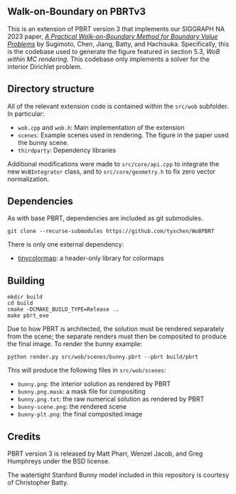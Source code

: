 Walk-on-Boundary on PBRTv3
--------------------------

This is an extension of PBRT version 3 that implements our SIGGRAPH NA 2023 paper,
[*A Practical Walk-on-Boundary Method for Boundary Value Problems*](https://rsugimoto.net/WoBforBVPsProject/) by Sugimoto, Chen, Jiang, Batty, and Hachisuka.
Specifically, this is the codebase used to generate the figure featured in section 5.3, *WoB within MC rendering*.
This codebase only implements a solver for the interior Dirichlet problem.

## Directory structure

All of the relevant extension code is contained within the `src/wob` subfolder. In particular:

- `wob.cpp` and `wob.h`: Main implementation of the extension
- `scenes`: Example scenes used in rendering. The figure in the paper used the bunny scene.
- `thirdparty`: Dependency libraries

Additional modifications were made to `src/core/api.cpp` to integrate the new `WoBIntegrator` class,
and to `src/core/geometry.h` to fix zero vector normalization.

## Dependencies

As with base PBRT, dependencies are included as git submodules.

    git clone --recurse-submodules https://github.com/tyxchen/WoBPBRT

There is only one external dependency:

- [tinycolormap](https://github.com/yuki-koyama/tinycolormap): a header-only library for colormaps

## Building

```
mkdir build
cd build
cmake -DCMAKE_BUILD_TYPE=Release ..
make pbrt_exe
```

Due to how PBRT is architected, the solution must be rendered separately from the scene;
the separate renders must then be composited to produce the final image.
To render the bunny example:

    python render.py src/wob/scenes/bunny.pbrt --pbrt build/pbrt 

This will produce the following files in `src/wob/scenes`:

- `bunny.png`: the interior solution as rendered by PBRT
- `bunny.png.mask`: a mask file for compositing
- `bunny.png.txt`: the raw numerical solution as rendered by PBRT
- `bunny-scene.png`: the rendered scene
- `bunny-plt.png`: the final composited image

## Credits

PBRT version 3 is released by Matt Pharr, Wenzel Jacob, and Greg Humphreys under the BSD license.

The watertight Stanford Bunny model included in this repository is courtesy of Christopher Batty.
